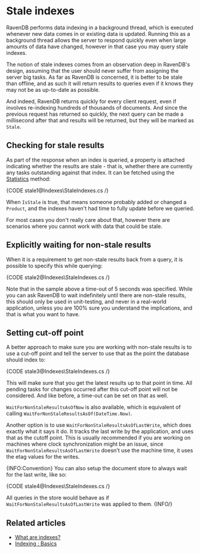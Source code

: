 ﻿# Stale indexes

RavenDB performs data indexing in a background thread, which is executed whenever new data comes in or existing data is updated. Running this as a background thread allows the server to respond quickly even when large amounts of data have changed, however in that case you may query stale indexes.

The notion of stale indexes comes from an observation deep in RavenDB's design, assuming that the user should never suffer from assigning the server big tasks. As far as RavenDB is concerned, it is better to be stale than offline, and as such it will return results to queries even if it knows they may not be as up-to-date as possible.

And indeed, RavenDB returns quickly for every client request, even if involves re-indexing hundreds of thousands of documents. And since the previous request has returned so quickly, the next query can be made a millisecond after that and results will be returned, but they will be marked as `Stale`.

## Checking for stale results

As part of the response when an index is queried, a property is attached indicating whether the results are stale - that is, whether there are currently any tasks outstanding against that index. It can be fetched using the [Statistics](../client-api/session/querying/how-to-get-query-statistics) method:

{CODE stale1@Indexes\StaleIndexes.cs /}

When `IsStale` is true, that means someone probably added or changed a `Product`, and the indexes haven't had time to fully update before we queried.

For most cases you don't really care about that, however there are scenarios where you cannot work with data that could be stale.

## Explicitly waiting for non-stale results

When it is a requirement to get non-stale results back from a query, it is possible to specify this while querying:

{CODE stale2@Indexes\StaleIndexes.cs /}

Note that in the sample above a time-out of 5 seconds was specified. While you can ask RavenDB to wait indefinitely until there are non-stale results, this should only be used in unit-testing, and never in a real-world application, unless you are 100% sure you understand the implications, and that is what you want to have.

## Setting cut-off point

A better approach to make sure you are working with non-stale results is to use a cut-off point and tell the server to use that as the point the database should index to:

{CODE stale3@Indexes\StaleIndexes.cs /}

This will make sure that you get the latest results up to that point in time. All pending tasks for changes occurred after this cut-off point will not be considered. And like before, a time-out can be set on that as well.

`WaitForNonStaleResultsAsOfNow` is also available, which is equivalent of calling `WaitForNonStaleResultsAsOf(DateTime.Now)`.

Another option is to use `WaitForNonStaleResultsAsOfLastWrite`, which does exactly what it says it do. It tracks the last write by the application, and uses that as the cutoff point. This is usually recommended if you are working on machines where clock synchronization might be an issue, since `WaitForNonStaleResultsAsOfLastWrite` doesn't use the machine time, it uses the etag values for the writes.

{INFO:Convention}
You can also setup the document store to always wait for the last write, like so:

{CODE stale4@Indexes\StaleIndexes.cs /}

All queries in the store would behave as if `WaitForNonStaleResultsAsOfLastWrite` was applied to them.
{INFO/}

## Related articles

- [What are indexes?](../indexes/what-are-indexes)
- [Indexing : Basics](../indexes/indexing-basics)
